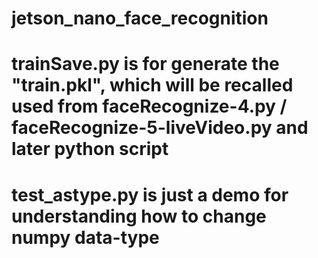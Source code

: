 # jetson_nano_face_recognition

# trainSave.py is for generate the "train.pkl", which will be recalled used from faceRecognize-4.py / faceRecognize-5-liveVideo.py and later python script 
# test_astype.py is just a demo for understanding how to change numpy data-type
